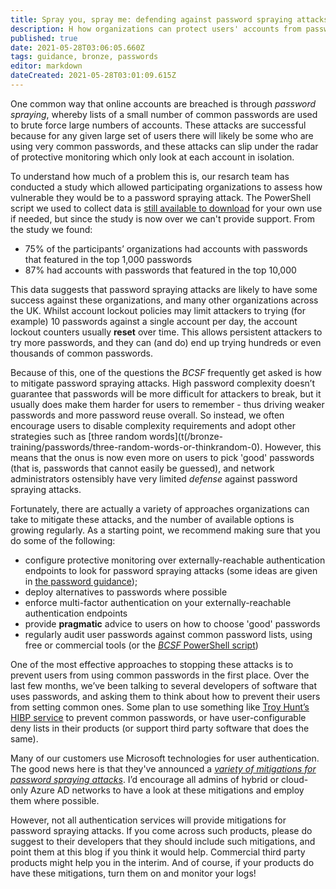 ```yaml
---
title: Spray you, spray me: defending against password spraying attacks
description: H how organizations can protect users' accounts from password spraying.
published: true
date: 2021-05-28T03:06:05.660Z
tags: guidance, bronze, passwords
editor: markdown
dateCreated: 2021-05-28T03:01:09.615Z
---
```


One common way that online accounts are breached is through *password spraying*, whereby lists of a small number of common passwords are used to brute force large numbers of accounts. These attacks are successful because for any given large set of users there will likely be some who are using very common passwords, and these attacks can slip under the radar of protective monitoring which only look at each account in isolation.

To understand how much of a problem this is, our resarch team has conducted a study which allowed participating organizations to assess how vulnerable they would be to a password spraying attack. The PowerShell script we used to collect data is [still available to download](https://s3-eu-west-1.amazonaws.com/cesg-security-guidance/pwauditor-v1.2.1.zip) for your own use if needed, but since the study is now over we can't provide support. From the study we found:

-   75% of the participants’ organizations had accounts with passwords that featured in the top 1,000 passwords
-   87% had accounts with passwords that featured in the top 10,000

This data suggests that password spraying attacks are likely to have some success against these organizations, and many other organizations across the UK. Whilst account lockout policies may limit attackers to trying (for example) 10 passwords against a single account per day, the account lockout counters usually **reset** over time. This allows persistent attackers to try more passwords, and they can (and do) end up trying hundreds or even thousands of common passwords.

Because of this, one of the questions the *BCSF* frequently get asked is how to mitigate password spraying attacks. High password complexity doesn’t guarantee that passwords will be more difficult for attackers to break, but it usually does make them harder for users to remember - thus driving weaker passwords and more password reuse overall. So instead, we often encourage users to disable complexity requirements and adopt other strategies such as [three random words](t(/bronze-training/passwords/three-random-words-or-thinkrandom-0). However, this means that the onus is now even more on users to pick 'good' passwords (that is, passwords that cannot easily be guessed), and network administrators ostensibly have very limited *defense* against password spraying attacks.

Fortunately, there are actually a variety of approaches organizations can take to mitigate these attacks, and the number of available options is growing regularly. As a starting point, we recommend making sure that you do some of the following:

-   configure protective monitoring over externally-reachable authentication endpoints to look for password spraying attacks (some ideas are given in [the password guidance](/bronze-training/passwords));
-   deploy alternatives to passwords where possible 
-   enforce multi-factor authentication on your externally-reachable authentication endpoints
-   provide **pragmatic** advice to users on how to choose 'good' passwords
-   regularly audit user passwords against common password lists, using free or commercial tools (or the [*BCSF* PowerShell script](https://s3-eu-west-1.amazonaws.com/cesg-security-guidance/pwauditor-v1.2.1.zip))

One of the most effective approaches to stopping these attacks is to prevent users from using common passwords in the first place. Over the last few months, we’ve been talking to several developers of software that uses passwords, and asking them to think about how to prevent their users from setting common ones. Some plan to use something like [Troy Hunt’s HIBP service](https://www.troyhunt.com/ive-just-launched-pwned-passwords-version-2/) to prevent common passwords, or have user-configurable deny lists in their products (or support third party software that does the same).

Many of our customers use Microsoft technologies for user authentication. The good news here is that they've announced a [_variety of mitigations for password spraying attacks_](https://cloudblogs.microsoft.com/enterprisemobility/2018/03/05/azure-ad-and-adfs-best-practices-defending-against-password-spray-attacks/). I’d encourage all admins of hybrid or cloud-only Azure AD networks to have a look at these mitigations and employ them where possible.

However, not all authentication services will provide mitigations for password spraying attacks. If you come across such products, please do suggest to their developers that they should include such mitigations, and point them at this blog if you think it would help. Commercial third party products might help you in the interim. And of course, if your products do have these mitigations, turn them on and monitor your logs!
